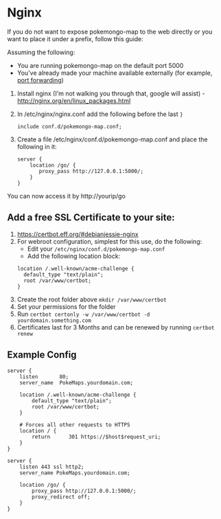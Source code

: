 # Nginx

If you do not want to expose pokemongo-map to the web directly or you want to place it under a prefix, follow this guide:

Assuming the following:

* You are running pokemongo-map on the default port 5000
* You've already made your machine available externally (for example, [port forwarding](external.md))

1. Install nginx (I'm not walking you through that, google will assist) - http://nginx.org/en/linux_packages.html
2. In /etc/nginx/nginx.conf add the following before the last `}`

   ```
   include conf.d/pokemongo-map.conf;
   ```

3. Create a file /etc/nginx/conf.d/pokemongo-map.conf and place the following in it:

   ```
   server {
       location /go/ {
          proxy_pass http://127.0.0.1:5000/;
       }
   }
   ```

You can now access it by http://yourip/go

## Add a free SSL Certificate to your site:

1. https://certbot.eff.org/#debianjessie-nginx
2. For webroot configuration, simplest for this use, do the following:
   - Edit your `/etc/nginx/conf.d/pokemongo-map.conf`
   - Add the following location block:
   ```
   location /.well-known/acme-challenge {
     default_type "text/plain";
     root /var/www/certbot;
   }
   ```
3. Create the root folder above `mkdir /var/www/certbot`
4. Set your permissions for the folder
5. Run `certbot certonly -w /var/www/certbot -d yourdomain.something.com`
6. Certificates last for 3 Months and can be renewed by running `certbot renew`

## Example Config

```
server {
    listen       80;
    server_name  PokeMaps.yourdomain.com;

    location /.well-known/acme-challenge {
        default_type "text/plain";
        root /var/www/certbot;
    }

    # Forces all other requests to HTTPS
    location / {
        return      301 https://$host$request_uri;
    }
}

server {
    listen 443 ssl http2;
    server_name PokeMaps.yourdomain.com;

    location /go/ {
        proxy_pass http://127.0.0.1:5000/;
        proxy_redirect off;
    }
}
```
